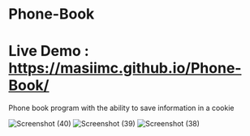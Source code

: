 # Phone-Book

# Live Demo : https://masiimc.github.io/Phone-Book/

Phone book program with the ability to save information in a cookie

![Screenshot (40)](https://user-images.githubusercontent.com/116202175/235372429-cf82185d-2571-4198-a967-208607fc3882.png) 
![Screenshot (39)](https://user-images.githubusercontent.com/116202175/235372424-117848ca-7b4d-4902-b512-9475d7d7d55d.png)
![Screenshot (38)](https://user-images.githubusercontent.com/116202175/235372416-1dbbc254-0908-443e-a826-3b2e66292c43.png)

